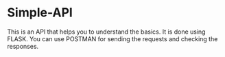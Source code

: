 # Simple-API

This is an API that helps you to understand the basics. It is done using FLASK. You can use POSTMAN for sending the requests and checking the responses. 
